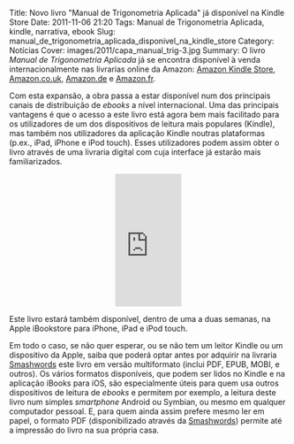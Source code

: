 Title: Novo livro "Manual de Trigonometria Aplicada" já disponível na Kindle Store
Date: 2011-11-06 21:20
Tags: Manual de Trigonometria Aplicada, kindle, narrativa, ebook
Slug:  manual_de_trigonometria_aplicada_disponivel_na_kindle_store
Category: Notícias
Cover: images/2011/capa_manual_trig-3.jpg
Summary: O livro *Manual de Trigonometria Aplicada* já se encontra disponível à venda internacionalmente nas livrarias online da Amazon: [Amazon Kindle Store](http://www.amazon.com/dp/B0063ULBKO), [Amazon.co.uk](http://www.amazon.co.uk/dp/B0063ULBKO), [Amazon.de](http://www.amazon.de/dp/B0063ULBKO) e [Amazon.fr](http://www.amazon.fr/dp/B0063ULBKO). 

Com esta expansão, a obra passa a estar disponível num dos principais canais de distribuição de *ebooks* a nível internacional. Uma das principais vantagens é que o acesso a este livro está agora bem mais facilitado para os utilizadores de um dos dispositivos de leitura mais populares (Kindle), mas também nos utilizadores da aplicação Kindle noutras plataformas (p.ex., iPad, iPhone e iPod touch). Esses utilizadores podem assim obter o livro através de uma livraria digital com cuja interface já estarão mais familiarizados.

<center>
<iframe src="http://rcm.amazon.com/e/cm?lt1=_blank&bc1=000000&IS2=1&npa=1&bg1=FFFFFF&fc1=000000&lc1=0000FF&t=victodomin-20&o=1&p=8&l=as1&m=amazon&f=ifr&ref=tf_til&asins=B0063ULBKO" style="width:120px;height:240px;" scrolling="no" marginwidth="0" marginheight="0" frameborder="0"></iframe>
</center>

Este livro estará também disponível, dentro de uma a duas semanas, na Apple iBookstore para iPhone, iPad e iPod touch. 

Em todo o caso, se não quer esperar, ou se não tem um leitor Kindle ou um dispositivo da Apple, saiba que poderá optar antes por adquirir na livraria [Smashwords](http://www.smashwords.com/books/view/102148?ref=victordomingos) este livro em versão multiformato (inclui PDF, EPUB, MOBI, e outros). Os vários formatos disponíveis, que podem ser lidos no Kindle e na aplicação iBooks para iOS, são especialmente úteis para quem usa outros dispositivos de leitura de *ebooks* e permitem por exemplo, a leitura deste livro num simples *smartphone* Android ou Symbian, ou mesmo em qualquer computador pessoal. E, para quem ainda assim prefere mesmo ler em papel, o formato PDF (disponibilizado através da [Smashwords](http://www.smashwords.com/books/view/102148?ref=victordomingos)) permite até a impressão do livro na sua própria casa. 



